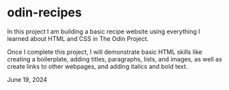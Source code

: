 # odin-recipes
In this project I am building a basic recipe website using everything I learned about HTML and CSS in The Odin Project.

Once I complete this project, I will demonstrate basic HTML skills like creating a boilerplate, adding titles, paragraphs, lists, and images, as well as create links to other webpages, and adding italics and bold text.

June 19, 2024
